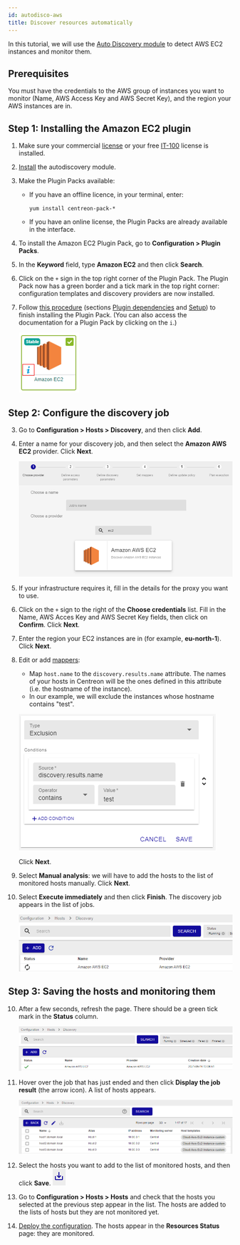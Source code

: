 ```yaml
---
id: autodisco-aws
title: Discover resources automatically
---
```


In this tutorial, we will use the [Auto Discovery module](../monitoring/discovery/hosts-discovery.html) to detect AWS EC2 instances and monitor them.

## Prerequisites

You must have the credentials to the AWS group of instances you want to monitor (Name, AWS Access Key and AWS Secret Key), and the region your AWS instances are in.

## Step 1: Installing the Amazon EC2 plugin

1. Make sure your commercial [license](../administration/licenses.html) or your free [IT-100](IT100.html) license is installed.

2. [Install](../monitoring/discovery/installation.html) the autodiscovery module.

3. Make the Plugin Packs available:

    - If you have an offline licence, in your terminal, enter:
     
        ```shell
        yum install centreon-pack-*
        ```

    - If you have an online license, the Plugin Packs are already available in the interface.

4. To install the Amazon EC2 Plugin Pack, go to **Configuration > Plugin Packs**.

5. In the **Keyword** field, type **Amazon EC2** and then click **Search**.

6. Click on the `+` sign in the top right corner of the Plugin Pack. The Plugin Pack now has a green border and a tick mark in the top right corner: configuration templates and discovery providers are now installed.

7. Follow [this procedure](../integrations/plugin-packs/procedures/cloud-aws-ec2.html) (sections [Plugin dependencies](../integrations/plugin-packs/procedures/cloud-aws-ec2.html#plugin-dependencies) and [Setup](../integrations/plugin-packs/procedures/cloud-aws-ec2.html#setup)) to finish installing the Plugin Pack. (You can also access the documentation for a Plugin Pack by clicking on the `i`.)

    ![image](../assets/getting-started/aws-doc.png)

## Step 2: Configure the discovery job

3. Go to **Configuration > Hosts > Discovery**, and then click **Add**.

4. Enter a name for your discovery job, and then select the **Amazon AWS EC2** provider. Click **Next**.

    ![image](../assets/getting-started/aws-provider.png)

4. If your infrastructure requires it, fill in the details for the proxy you want to use.

5. Click on the `+` sign to the right of the **Choose credentials** list. Fill in the Name, AWS Acces Key and AWS Secret Key fields, then click on **Confirm**. Click **Next**.

6. Enter the region your EC2 instances are in (for example, **eu-north-1**). Click **Next**.

7. Edit or add [mappers](../monitoring/discovery/hosts-discovery.html#how-to-use-mappers):
    - Map `host.name` to the `discovery.results.name` attribute. The names of your hosts in Centreon will be the ones defined in this attribute (i.e. the hostname of the instance).
    - In our example, we will exclude the instances whose hostname contains "test".

    ![image](../assets/getting-started/aws-mapper.png)

    Click **Next**.

8. Select **Manual analysis**: we will have to add the hosts to the list of monitored hosts manually. Click **Next**.

9. Select **Execute immediately** and then click **Finish**. The discovery job appears in the list of jobs.
    
    ![image](../assets/getting-started/aws-listofjobs.png)

## Step 3: Saving the hosts and monitoring them

10. After a few seconds, refresh the page. There should be a green tick mark in the **Status** column.

    ![image](../assets/getting-started/aws-success.png)

11. Hover over the job that has just ended and then click **Display the job result** (the arrow icon). A list of hosts appears.

    ![image](../assets/getting-started/aws-results.png)

12. Select the hosts you want to add to the list of monitored hosts, and then click **Save**. ![image](../assets/getting-started/aws-save.png)

13. Go to **Configuration > Hosts > Hosts** and check that the hosts you selected at the previous step appear in the list. The hosts are added to the lists of hosts but they are not monitored yet.

14. [Deploy the configuration](../monitoring/monitoring-servers/deploying-a-configuration.html). The hosts appear in the **Resources Status** page: they are monitored.


